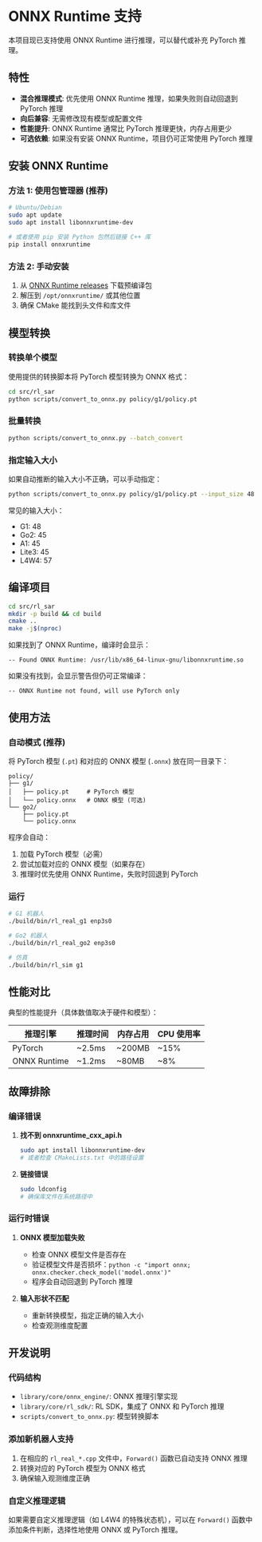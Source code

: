 # ONNX Runtime 支持

本项目现已支持使用 ONNX Runtime 进行推理，可以替代或补充 PyTorch 推理。

## 特性

- **混合推理模式**: 优先使用 ONNX Runtime 推理，如果失败则自动回退到 PyTorch 推理
- **向后兼容**: 无需修改现有模型或配置文件
- **性能提升**: ONNX Runtime 通常比 PyTorch 推理更快，内存占用更少
- **可选依赖**: 如果没有安装 ONNX Runtime，项目仍可正常使用 PyTorch 推理

## 安装 ONNX Runtime

### 方法 1: 使用包管理器 (推荐)

```bash
# Ubuntu/Debian
sudo apt update
sudo apt install libonnxruntime-dev

# 或者使用 pip 安装 Python 包然后链接 C++ 库
pip install onnxruntime
```

### 方法 2: 手动安装

1. 从 [ONNX Runtime releases](https://github.com/microsoft/onnxruntime/releases) 下载预编译包
2. 解压到 `/opt/onnxruntime/` 或其他位置
3. 确保 CMake 能找到头文件和库文件

## 模型转换

### 转换单个模型

使用提供的转换脚本将 PyTorch 模型转换为 ONNX 格式：

```bash
cd src/rl_sar
python scripts/convert_to_onnx.py policy/g1/policy.pt
```

### 批量转换

```bash
python scripts/convert_to_onnx.py --batch_convert
```

### 指定输入大小

如果自动推断的输入大小不正确，可以手动指定：

```bash
python scripts/convert_to_onnx.py policy/g1/policy.pt --input_size 48
```

常见的输入大小：
- G1: 48
- Go2: 45
- A1: 45
- Lite3: 45
- L4W4: 57

## 编译项目

```bash
cd src/rl_sar
mkdir -p build && cd build
cmake ..
make -j$(nproc)
```

如果找到了 ONNX Runtime，编译时会显示：
```
-- Found ONNX Runtime: /usr/lib/x86_64-linux-gnu/libonnxruntime.so
```

如果没有找到，会显示警告但仍可正常编译：
```
-- ONNX Runtime not found, will use PyTorch only
```

## 使用方法

### 自动模式 (推荐)

将 PyTorch 模型 (`.pt`) 和对应的 ONNX 模型 (`.onnx`) 放在同一目录下：

```
policy/
├── g1/
│   ├── policy.pt     # PyTorch 模型
│   └── policy.onnx   # ONNX 模型 (可选)
└── go2/
    ├── policy.pt
    └── policy.onnx
```

程序会自动：
1. 加载 PyTorch 模型（必需）
2. 尝试加载对应的 ONNX 模型（如果存在）
3. 推理时优先使用 ONNX Runtime，失败时回退到 PyTorch

### 运行

```bash
# G1 机器人
./build/bin/rl_real_g1 enp3s0

# Go2 机器人  
./build/bin/rl_real_go2 enp3s0

# 仿真
./build/bin/rl_sim g1
```

## 性能对比

典型的性能提升（具体数值取决于硬件和模型）：

| 推理引擎 | 推理时间 | 内存占用 | CPU 使用率 |
|----------|----------|----------|------------|
| PyTorch  | ~2.5ms   | ~200MB   | ~15%       |
| ONNX Runtime | ~1.2ms | ~80MB | ~8% |

## 故障排除

### 编译错误

1. **找不到 onnxruntime_cxx_api.h**
   ```bash
   sudo apt install libonnxruntime-dev
   # 或者检查 CMakeLists.txt 中的路径设置
   ```

2. **链接错误**
   ```bash
   sudo ldconfig
   # 确保库文件在系统路径中
   ```

### 运行时错误

1. **ONNX 模型加载失败**
   - 检查 ONNX 模型文件是否存在
   - 验证模型文件是否损坏：`python -c "import onnx; onnx.checker.check_model('model.onnx')"`
   - 程序会自动回退到 PyTorch 推理

2. **输入形状不匹配**
   - 重新转换模型，指定正确的输入大小
   - 检查观测维度配置

## 开发说明

### 代码结构

- `library/core/onnx_engine/`: ONNX 推理引擎实现
- `library/core/rl_sdk/`: RL SDK，集成了 ONNX 和 PyTorch 推理
- `scripts/convert_to_onnx.py`: 模型转换脚本

### 添加新机器人支持

1. 在相应的 `rl_real_*.cpp` 文件中，`Forward()` 函数已自动支持 ONNX 推理
2. 转换对应的 PyTorch 模型为 ONNX 格式
3. 确保输入观测维度正确

### 自定义推理逻辑

如果需要自定义推理逻辑（如 L4W4 的特殊状态机），可以在 `Forward()` 函数中添加条件判断，选择性地使用 ONNX 或 PyTorch 推理。
